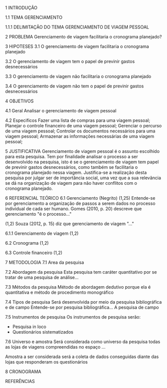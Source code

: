 1 INTRODUÇÃO

1.1 TEMA
GERENCIAMENTO

1.1.1 DELIMITAÇÃO DO TEMA
GERENCIAMENTO DE VIAGEM PESSOAL

2 PROBLEMA
  Gerenciamento de viagem facilitaria o cronograma planejado?

3 HIPOTESES
3.1 O gerenciamento de viagem facilitaria o cronograma planejado

3.2 O gerenciamento de viagem tem o papel de previnir gastos desnecessários

3.3 O gerenciamento de viagem não facilitaria o cronograma planejado

3.4 O gerenciamento de viagem não tem o papel de previnir gastos desnecessários

4 OBJETIVOS

4.1 Geral
Analisar o gerenciamento de viagem pessoal

4.2 Especificos
Fazer uma lista de compras para uma viagem pessoal;
Planejar o controle financeiro de uma viagem pessoal;
Gerenciar o percurso de uma viagem pessoal;
Controlar os documentos necessários para uma viagem pessoal;
Armazenar as informações necessárias de uma viagem pessoal;

5 JUSTIFICATIVA
Gerenciamento de viagem pessoal é o assunto escolhido para esta pesquisa. Tem por finalidade
analisar o processo a ser desenvolvido na pesquisa, isto é se o gerenciamento de viagem tem papel
de previnir gastos desnecessários, como também se facilitaria o cronograma planejado nessa viagem. Justifica-se a realização desta pesquisa por julgar ser de importância social, uma vez que a sua relevância se dá na organização de viagem para não haver conflitos com o cronograma planejado.

6 REFERENCIAL TEÓRICO
6.1 Gerenciamento (Negrito)
 (1,25) Entende-se por gerenciamento a organização de passos a serem dados no processo individual de cada ser humano. Gomes (2010, p. 20) descreve que gerenciamento "é o processo..."

  (1,2) Souza (2012, p. 15) diz que gerenciamento de viagem "..."

6.1.1 Gerenciamento de viagem
  (1,2)

6.2 Cronograma
  (1,2)

6.3 Controle financeiro
  (1,2)

7 METODOLOGIA
7.1 Area da pesquisa

7.2 Abordagem da pesquisa
Esta pesquisa tem caráter quantitativo por se tratar de uma pesquisa de análise...

7.3 Métodos da pesquisa
Método de abordagem dedutivo porque ela é quantitativa e método de procedimento monográfico

7.4 Tipos de pesquisa
Será desenvolvida por meio da pesquisa bibliográfica e de campo
Entende-se por pesquisa bibliográfica...
A pesquisa de campo

7.5 Instrumentos de pesquisa
Os instrumentos de pesquisa serão:
 - Pesquisa in loco
 - Questionários sistematizados

7.6 Universo e amostra
Será considerada como universo da pesquisa todas as lojas de viagens compreendidas no espaço ...

Amostra a ser considerada será a coleta de dados conseguidas diante das lojas que responderam os questionários

8 CRONOGRAMA

REFERÊNCIAS